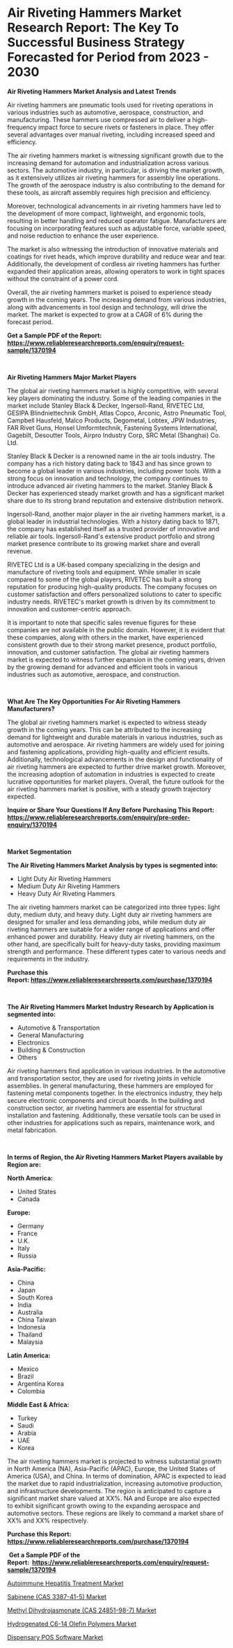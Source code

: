 <p><h1>Air Riveting Hammers Market Research Report: The Key To Successful Business Strategy Forecasted for Period from 2023 - 2030</h1></p><p><strong>Air Riveting Hammers Market Analysis and Latest Trends</strong></p>
<p><p>Air riveting hammers are pneumatic tools used for riveting operations in various industries such as automotive, aerospace, construction, and manufacturing. These hammers use compressed air to deliver a high-frequency impact force to secure rivets or fasteners in place. They offer several advantages over manual riveting, including increased speed and efficiency.</p><p>The air riveting hammers market is witnessing significant growth due to the increasing demand for automation and industrialization across various sectors. The automotive industry, in particular, is driving the market growth, as it extensively utilizes air riveting hammers for assembly line operations. The growth of the aerospace industry is also contributing to the demand for these tools, as aircraft assembly requires high precision and efficiency.</p><p>Moreover, technological advancements in air riveting hammers have led to the development of more compact, lightweight, and ergonomic tools, resulting in better handling and reduced operator fatigue. Manufacturers are focusing on incorporating features such as adjustable force, variable speed, and noise reduction to enhance the user experience.</p><p>The market is also witnessing the introduction of innovative materials and coatings for rivet heads, which improve durability and reduce wear and tear. Additionally, the development of cordless air riveting hammers has further expanded their application areas, allowing operators to work in tight spaces without the constraint of a power cord.</p><p>Overall, the air riveting hammers market is poised to experience steady growth in the coming years. The increasing demand from various industries, along with advancements in tool design and technology, will drive the market. The market is expected to grow at a CAGR of 6% during the forecast period.</p></p>
<p><strong>Get a Sample PDF of the Report:&nbsp; <a href="https://www.reliableresearchreports.com/enquiry/request-sample/1370194">https://www.reliableresearchreports.com/enquiry/request-sample/1370194</a></strong></p>
<p>&nbsp;</p>
<p><strong>Air Riveting Hammers Major Market Players</strong></p>
<p><p>The global air riveting hammers market is highly competitive, with several key players dominating the industry. Some of the leading companies in the market include Stanley Black & Decker, Ingersoll-Rand, RIVETEC Ltd, GESIPA Blindniettechnik GmbH, Atlas Copco, Arconic, Astro Pneumatic Tool, Campbell Hausfeld, Malco Products, Degometal, Lobtex, JPW Industries, FAR Rivet Guns, Honsel Umformtechnik, Fastening Systems International, Gagebilt, Desoutter Tools, Airpro Industry Corp, SRC Metal (Shanghai) Co. Ltd.</p><p>Stanley Black & Decker is a renowned name in the air tools industry. The company has a rich history dating back to 1843 and has since grown to become a global leader in various industries, including power tools. With a strong focus on innovation and technology, the company continues to introduce advanced air riveting hammers to the market. Stanley Black & Decker has experienced steady market growth and has a significant market share due to its strong brand reputation and extensive distribution network.</p><p>Ingersoll-Rand, another major player in the air riveting hammers market, is a global leader in industrial technologies. With a history dating back to 1871, the company has established itself as a trusted provider of innovative and reliable air tools. Ingersoll-Rand's extensive product portfolio and strong market presence contribute to its growing market share and overall revenue.</p><p>RIVETEC Ltd is a UK-based company specializing in the design and manufacture of riveting tools and equipment. While smaller in scale compared to some of the global players, RIVETEC has built a strong reputation for producing high-quality products. The company focuses on customer satisfaction and offers personalized solutions to cater to specific industry needs. RIVETEC's market growth is driven by its commitment to innovation and customer-centric approach.</p><p>It is important to note that specific sales revenue figures for these companies are not available in the public domain. However, it is evident that these companies, along with others in the market, have experienced consistent growth due to their strong market presence, product portfolio, innovation, and customer satisfaction. The global air riveting hammers market is expected to witness further expansion in the coming years, driven by the growing demand for advanced and efficient tools in various industries such as automotive, aerospace, and construction.</p></p>
<p>&nbsp;</p>
<p><strong>What Are The Key Opportunities For Air Riveting Hammers Manufacturers?</strong></p>
<p><p>The global air riveting hammers market is expected to witness steady growth in the coming years. This can be attributed to the increasing demand for lightweight and durable materials in various industries, such as automotive and aerospace. Air riveting hammers are widely used for joining and fastening applications, providing high-quality and efficient results. Additionally, technological advancements in the design and functionality of air riveting hammers are expected to further drive market growth. Moreover, the increasing adoption of automation in industries is expected to create lucrative opportunities for market players. Overall, the future outlook for the air riveting hammers market is positive, with a steady growth trajectory expected.</p></p>
<p><strong>Inquire or Share Your Questions If Any Before Purchasing This Report: <a href="https://www.reliableresearchreports.com/enquiry/pre-order-enquiry/1370194">https://www.reliableresearchreports.com/enquiry/pre-order-enquiry/1370194</a></strong></p>
<p>&nbsp;</p>
<p><strong>Market Segmentation</strong></p>
<p><strong>The Air Riveting Hammers Market Analysis by types is segmented into:</strong></p>
<p><ul><li>Light Duty Air Riveting Hammers</li><li>Medium Duty Air Riveting Hammers</li><li>Heavy Duty Air Riveting Hammers</li></ul></p>
<p><p>The air riveting hammers market can be categorized into three types: light duty, medium duty, and heavy duty. Light duty air riveting hammers are designed for smaller and less demanding jobs, while medium duty air riveting hammers are suitable for a wider range of applications and offer enhanced power and durability. Heavy duty air riveting hammers, on the other hand, are specifically built for heavy-duty tasks, providing maximum strength and performance. These different types cater to various needs and requirements in the industry.</p></p>
<p><strong>Purchase this Report:&nbsp;<a href="https://www.reliableresearchreports.com/purchase/1370194">https://www.reliableresearchreports.com/purchase/1370194</a></strong></p>
<p>&nbsp;</p>
<p><strong>The Air Riveting Hammers Market Industry Research by Application is segmented into:</strong></p>
<p><ul><li>Automotive & Transportation</li><li>General Manufacturing</li><li>Electronics</li><li>Building & Construction</li><li>Others</li></ul></p>
<p><p>Air riveting hammers find application in various industries. In the automotive and transportation sector, they are used for riveting joints in vehicle assemblies. In general manufacturing, these hammers are employed for fastening metal components together. In the electronics industry, they help secure electronic components and circuit boards. In the building and construction sector, air riveting hammers are essential for structural installation and fastening. Additionally, these versatile tools can be used in other industries for applications such as repairs, maintenance work, and metal fabrication.</p></p>
<p>&nbsp;</p>
<p><strong>In terms of Region, the Air Riveting Hammers Market Players available by Region are:</strong></p>
<p>
    <p> <strong> North America: </strong>
        <ul>
            <li>United States</li>
            <li>Canada</li>
        </ul>
        </p> 
    <p> <strong> Europe: </strong>
        <ul>
            <li>Germany</li>
            <li>France</li>
            <li>U.K.</li>
            <li>Italy</li>
            <li>Russia</li>
        </ul>
        </p> 
    <p> <strong> Asia-Pacific: </strong>
        <ul>
            <li>China</li>
            <li>Japan</li>
            <li>South Korea</li>
            <li>India</li>
            <li>Australia</li>
            <li>China Taiwan</li>
            <li>Indonesia</li>
            <li>Thailand</li>
            <li>Malaysia</li>
        </ul>
        </p> 
    <p> <strong> Latin America: </strong>
        <ul>
            <li>Mexico</li>
            <li>Brazil</li>
            <li>Argentina Korea</li>
            <li>Colombia</li>
        </ul>
        </p> 
    <p> <strong> Middle East & Africa: </strong>
        <ul>
            <li>Turkey</li>
            <li>Saudi</li>
            <li>Arabia</li>
            <li>UAE</li>
            <li>Korea</li>
        </ul>
    </p>
    </p>
<p><p>The air riveting hammers market is projected to witness substantial growth in North America (NA), Asia-Pacific (APAC), Europe, the United States of America (USA), and China. In terms of domination, APAC is expected to lead the market due to rapid industrialization, increasing automotive production, and infrastructure developments. The region is anticipated to capture a significant market share valued at XX%. NA and Europe are also expected to exhibit significant growth owing to the expanding aerospace and automotive sectors. These regions are likely to command a market share of XX% and XX% respectively.</p></p>
<p><strong>Purchase this Report: <a href="https://www.reliableresearchreports.com/purchase/1370194">https://www.reliableresearchreports.com/purchase/1370194</a></strong></p>
<p>&nbsp;<strong>Get a Sample PDF of the Report:&nbsp;&nbsp;<a href="https://www.reliableresearchreports.com/enquiry/request-sample/1370194">https://www.reliableresearchreports.com/enquiry/request-sample/1370194</a></strong></p>
<p><strong></strong></p>
<p><p><a href="https://medium.com/@jacks0866979/autoimmune-hepatitis-treatment-market-size-cagr-trends-2024-2030-0ee409939479">Autoimmune Hepatitis Treatment Market</a></p><p><a href="https://github.com/Chiragrp26/Market-Research-Report-List-1/blob/main/sabinene-cas-3387-41-5-market.md">Sabinene (CAS 3387-41-5) Market</a></p><p><a href="https://github.com/AKSHATREPORTPRIME/Market-Research-Report-List-1/blob/main/methyl-dihydrojasmonate-cas-24851-98-7-market.md">Methyl Dihydrojasmonate (CAS 24851-98-7) Market</a></p><p><a href="https://www.linkedin.com/pulse/hydrogenated-c6-14-olefin-polymers-market-research-report-loqlc/">Hydrogenated C6-14 Olefin Polymers Market</a></p><p><a href="https://medium.com/@nilltanay7548659/dispensary-pos-software-market-size-cagr-trends-2024-2030-afd432dfdfbd">Dispensary POS Software Market</a></p></p>